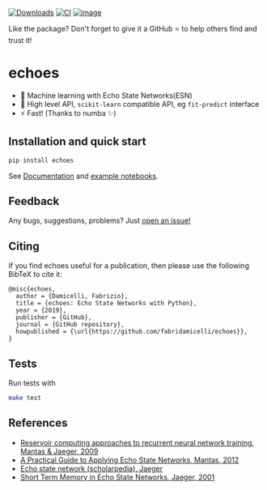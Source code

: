 [![Downloads](https://static.pepy.tech/personalized-badge/echoes?period=total&units=international_system&left_color=black&right_color=orange&left_text=Downloads)](https://pepy.tech/project/echoes)
[![CI](https://github.com/fabridamicelli/echoes/actions/workflows/ci.yml/badge.svg?branch=master)](https://github.com/fabridamicelli/echoes/actions/workflows/ci.yml)
[![image](https://img.shields.io/pypi/pyversions/echoes.svg)](https://pypi.python.org/pypi/echoes)


Like the package? Don't forget to give it a GitHub ⭐ to help others find and trust it!

# echoes 

- 🤖 Machine learning with Echo State Networks(ESN)
- 🧱 High level API, `scikit-learn` compatible API, eg `fit-predict` interface 
- ⚡️ Fast! (Thanks to numba ✨)


## Installation and quick start
```bash
pip install echoes
```

See [Documentation](https://fabridamicelli.github.io/echoes/) and [example notebooks](https://github.com/fabridamicelli/echoes/tree/master/examples/notebooks).

## Feedback
Any bugs, suggestions, problems? Just [open an issue!](https://github.com/fabridamicelli/echoes/issues/new)

## Citing
If you find echoes useful for a publication, then please use the following BibTeX to cite it:

```
@misc{echoes,
  author = {Damicelli, Fabrizio},
  title = {echoes: Echo State Networks with Python},
  year = {2019},
  publisher = {GitHub},
  journal = {GitHub repository},
  howpublished = {\url{https://github.com/fabridamicelli/echoes}},
}
```

## Tests 
Run tests with 
```bash
make test
```

## References
  - [Reservoir computing approaches to recurrent neural network training, Mantas & Jaeger, 2009](https://www.sciencedirect.com/science/article/pii/S1574013709000173)
  - [A Practical Guide to Applying Echo State Networks, Mantas, 2012](https://link.springer.com/chapter/10.1007/978-3-642-35289-8_36)
  - [Echo state network (scholarpedia), Jaeger](http://www.scholarpedia.org/article/Echo_state_network)
  - [Short Term Memory in Echo State Networks, Jaeger, 2001](http://publica.fraunhofer.de/eprints/urn_nbn_de_0011-b-731310.pdf)
